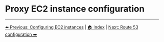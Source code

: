 # Proxy EC2 instance configuration

---
[⬅️ Previous: Configuring EC2 instances](05-Owncast-EC2-instance-configuration.md) | [🏠 Index](../README.md) | [Next: Route 53 configuration ➡️](07-Route53.md)